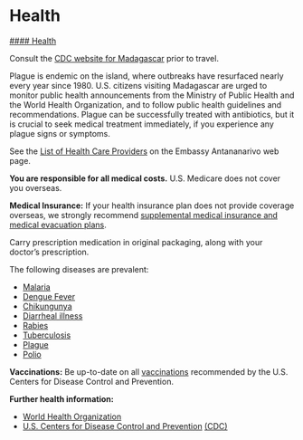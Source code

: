 # Health

[#### Health](javascript:void(0); "Health")

Consult the [CDC website for Madagascar](https://wwwnc.cdc.gov/travel/destinations/traveler/none/madagascar) prior to travel.

Plague is endemic on the island, where outbreaks have resurfaced nearly every year since 1980. U.S. citizens visiting Madagascar are urged to monitor public health announcements from the Ministry of Public Health and the World Health Organization, and to follow public health guidelines and recommendations. Plague can be successfully treated with antibiotics, but it is crucial to seek medical treatment immediately, if you experience any plague signs or symptoms.

See the [List of Health Care Providers](https://mg.usembassy.gov/local-medical-resources/) on the Embassy Antananarivo web page.

**You are responsible for all medical costs.** U.S. Medicare does not cover you overseas.

**Medical Insurance:** If your health insurance plan does not provide coverage overseas, we strongly recommend [supplemental medical insurance and medical evacuation plans](http://travel.state.gov/content/passports/en/go/health/insurance-providers.html).

Carry prescription medication in original packaging, along with your doctor’s prescription.

The following diseases are prevalent:

* [Malaria](http://wwwnc.cdc.gov/travel/yellowbook/2014/chapter-3-infectious-diseases-related-to-travel/malaria)
* [Dengue Fever](http://www.cdc.gov/Dengue/)
* [Chikungunya](http://www.cdc.gov/chikungunya/)
* [Diarrheal illness](http://wwwnc.cdc.gov/travel/page/travelers-diarrhea)
* [Rabies](http://wwwnc.cdc.gov/travel/yellowbook/2014/chapter-3-infectious-diseases-related-to-travel/rabies)
* [Tuberculosis](http://wwwnc.cdc.gov/travel/yellowbook/2014/chapter-3-infectious-diseases-related-to-travel/tuberculosis)
* [Plague](http://wwwnc.cdc.gov/travel/diseases/plague-bubonic-pneumonic-septicemic)
* [Polio](http://wwwnc.cdc.gov/travel/diseases/poliomyelitits)

**Vaccinations:** Be up-to-date on all [vaccinations](http://wwwnc.cdc.gov/travel/page/vaccinations.htm) recommended by the U.S. Centers for Disease Control and Prevention.

**Further health information:**

* [World Health Organization](https://www.who.int/countries)
* [U.S. Centers for Disease Control and Prevention](http://wwwnc.cdc.gov/travel/) [(CDC)](http://wwwnc.cdc.gov/travel/)